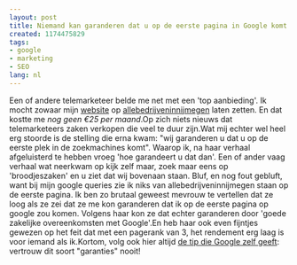 ```yaml
---
layout: post
title: Niemand kan garanderen dat u op de eerste pagina in Google komt
created: 1174475829
tags:
- google
- marketing
- SEO
lang: nl
---
```

Een of andere telemarketeer belde me net met een 'top aanbieding'. Ik mocht zowaar mijn [website](http://webschuur.com/) op [allebedrijveninnijmegen](http://www.allebedrijveninnijmegen.nl/) laten zetten. En dat kostte me _nog geen €25 per maand_.Op zich niets nieuws dat telemarketeers zaken verkopen die veel te duur zijn.Wat mij echter wel heel erg stoorde is de stelling die erna kwam: "wij garanderen u dat u op de eerste plek in de zoekmachines komt". Waarop ik, na haar verhaal afgeluisterd te hebben vroeg 'hoe garandeert u dat dan'. Een of ander vaag verhaal wat neerkwam op kijk zelf maar, zoek maar eens op 'broodjeszaken' en u ziet dat wij bovenaan staan. Bluf, en nog fout gebluft, want bij mijn google  queries zie ik niks van allebedrijveninnijmegen staan op de eerste pagina. Ik ben zo brutaal geweest mevrouw te vertellen dat ze loog als ze zei dat ze me kon garanderen dat ik op de eerste pagina op google zou komen. Volgens haar kon ze dat echter garanderen door 'goede zakelijke overeenkomsten met Google'.En heb haar ook even fijntjes gewezen op het feit dat met een pagerank van 3, het rendement erg laag is voor iemand als ik.Kortom, volg ook hier altijd [de tip die Google zelf geeft](http://www.google.com/support/webmasters/bin/answer.py?answer=35291): vertrouw dit soort "garanties" nooit!
